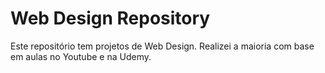 # Web Design Repository
Este repositório tem projetos de Web Design.
Realizei a maioria com base em aulas no Youtube e na Udemy.